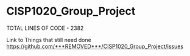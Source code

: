 # CISP1020_Group_Project

TOTAL LINES OF CODE - 2382

Link to Things that still need done https://github.com/***REMOVED***/CISP1020_Group_Project/issues
